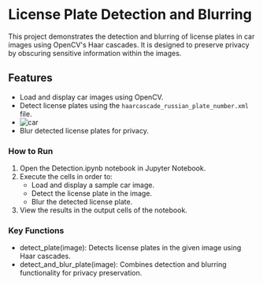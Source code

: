 # License Plate Detection and Blurring

This project demonstrates the detection and blurring of license plates in car images using OpenCV's Haar cascades. It is designed to preserve privacy by obscuring sensitive information within the images.

## Features

- Load and display car images using OpenCV.
- Detect license plates using the `haarcascade_russian_plate_number.xml` file.
- ![car](https://github.com/user-attachments/assets/c050a9ea-9e83-4a0c-a1ca-137aa0ae92fc)
- Blur detected license plates for privacy.

### How to Run
1. Open the Detection.ipynb notebook in Jupyter Notebook.
2. Execute the cells in order to:
   - Load and display a sample car image.
   - Detect the license plate in the image.
   - Blur the detected license plate.
3. View the results in the output cells of the notebook.

### Key Functions
- detect_plate(image): Detects license plates in the given image using Haar cascades.
- detect_and_blur_plate(image): Combines detection and blurring functionality for privacy preservation.
